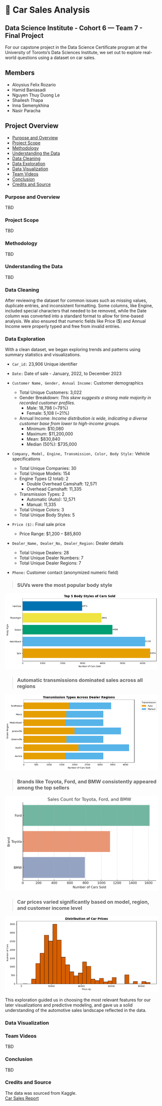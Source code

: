 # 🚗 Car Sales Analysis 

## Data Science Institute - Cohort 6 — Team 7 - Final Project
For our capstone project in the Data Science Certificate program at the University of Toronto’s Data Sciences Institute, we set out to explore real-world questions using a dataset on car sales. 

<!-- Entered name as per the Team project list. Should we order it by first or last name or leave it as is? -->
## Members
- Aloysius Felix Rozario 
- Hamid Baniasadi
- Nguyen Thuy Duong Le
- Shailesh Thapa
- Inna Semenykhina
- Nasir Paracha

<!-- We can share ownership of this section -->
## Project Overview
- [Purpose and Overview](#purpose-and-overview) <!-- ST, IS-->
- [Project Scope](#project-scope) <!-- DL-->
- [Methodology](#methodology) <!-- IS -->
- [Understanding the Data](#understanding-the-data) <!-- Can be deleted -->
- [Data Cleaning](#data-cleaning) <!-- AL -->
- [Data Exploration](#data-exploration) <!-- AL -->
- [Data Visualization](#data-visualization) <!-- TBD -->
- [Team Videos](#team-videos) <!-- TBD -->
- [Conclusion](#conclusion) <!-- TBD -->
- [Credits and Source](#credits) <!-- Done -->

### Purpose and Overview 
TBD

### Project Scope
TBD

### Methodology
TBD

### Understanding the Data
TBD

### Data Cleaning
After reviewing the dataset for common issues such as missing values, duplicate entries, and inconsistent formatting. Some columns, like Engine, included special characters that needed to be removed, while the Date column was converted into a standard format to allow for time-based analysis. We also ensured that numeric fields like Price ($) and Annual Income were properly typed and free from invalid entries.

### Data Exploration
With a clean dataset, we began exploring trends and patterns using summary statistics and visualizations. 

- ```Car_id:``` 23,906 Unique identifier

- ```Date:``` Date of sale - January, 2022, to December 2023

- ```Customer Name, Gender, Annual Income:``` Customer demographics
    * Total Unique Customers: 3,022
    * Gender Breakdown: 
_This skew suggests a strong male majority in recorded customer profiles._
        * Male: 18,798 (~79%)
        * Female: 5,108 (~21%)
    * Annual Income:
_Income distribution is wide, indicating a diverse customer base from lower to high-income groups._
        * Minimum: $10,080
        * Maximum: $11,200,000
        * Mean: $830,840
        * Median (50%): $735,000
- ```Company, Model, Engine, Transmission, Color, Body Style:``` Vehicle specifications
    * Total Unique Companies: 30
    * Total Unique Models: 154
    * Engine Types (2 total): 2
        * Double Overhead Camshaft: 12,571
        * Overhead Camshaft: 11,335
    * Transmission Types: 2
        * Automatic (Auto): 12,571
        * Manual: 11,335
    * Total Unique Colors: 3
    * Total Unique Body Styles: 5

- ```Price ($):``` Final sale price
    * Price Range: $1,200 – $85,800

- ```Dealer_Name, Dealer_No, Dealer_Region:``` Dealer details
    * Total Unique Dealers: 28
    * Total Unique Dealer Numbers: 7
    * Total Unique Dealer Regions: 7

- ```Phone:``` Customer contact (anonymized numeric field)

> ### SUVs were the most popular body style

![Chart showing the top 5 body styes sold](/img//Top%205%20Body%20Styles%20Sold.png)

> ### Automatic transmissions dominated sales across all regions

![Chart showing transmission types across dealer regions](/img/Transmission%20Types%20Across%20Dealer%20Regions.png)

> ### Brands like Toyota, Ford, and BMW consistently appeared among the top sellers

![Chart showing top three brands sales count](/img/Sales%20Count%20For%20Toyota,%20Ford,%20And%20BMW.png)

> ### Car prices varied significantly based on model, region, and customer income level

![Chart showing price distribution of the cars](/img/Distribution%20of%20Car%20Prices.png)

This exploration guided us in choosing the most relevant features for our later visualizations and predictive modeling, and gave us a solid understanding of the automotive sales landscape reflected in the data.

### Data Visualization

### Team Videos
TBD

### Conclusion
TBD

### Credits and Source
The data was sourced from Kaggle.\
[Car Sales Report](https://www.kaggle.com/datasets/missionjee/car-sales-report/data)
